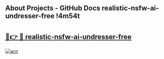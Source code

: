 ## About Projects - GitHub Docs realistic-nsfw-ai-undresser-free !4m54t

# <h2><a href="https://andorid.site?title=realistic-nsfw-ai-undresser-free&ref=19M">🔗👉 🔴 realistic-nsfw-ai-undresser-free</a></h2>

[![acn](https://github.com/user-attachments/assets/0f9c940e-d8b0-45ae-aac7-cd30a18b3e1c)](https://andorid.site?title=realistic-nsfw-ai-undresser-free&ref=19M)
